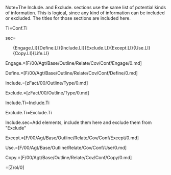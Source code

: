 Note=The Include. and Exclude. sections use the same list of potential kinds of information.  This is logical, since any kind of information can be included or excluded.  The titles for those sections are included here.  

Ti=Conf.Ti

sec=<ol>{Engage.LI}{Define.LI}{Include.LI}{Exclude.LI}{Except.LI}{Use.LI}{Copy.LI}{Life.LI}</ol>

Engage.=[F/00/Agt/Base/Outline/Relate/Cov/Conf/Engage/0.md]

Define.=[F/00/Agt/Base/Outline/Relate/Cov/Conf/Define/0.md]
  
Include.=[zFact/00/Outline/Type/0.md]

Exclude.=[zFact/00/Outline/Type/0.md]

Include.Ti=Include.Ti

Exclude.Ti=Exclude.Ti

Include.sec=Add elements, include them here and exclude them from "Exclude"

Except.=[F/00/Agt/Base/Outline/Relate/Cov/Conf/Except/0.md]

Use.=[F/00/Agt/Base/Outline/Relate/Cov/Conf/Use/0.md]

Copy.=[F/00/Agt/Base/Outline/Relate/Cov/Conf/Copy/0.md]

=[Z/ol/0]
